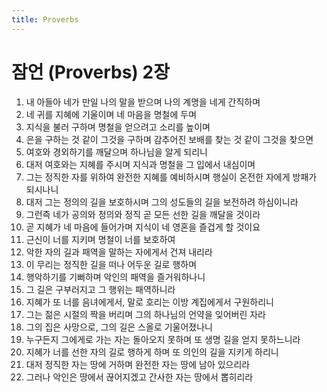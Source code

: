 ```yaml
---
title: Proverbs
---
```


# 잠언 (Proverbs) 2장
1. 내 아들아 네가 만일 나의 말을 받으며 나의 계명을 네게 간직하며
1. 네 귀를 지혜에 기울이며 네 마음을 명철에 두며
1. 지식을 불러 구하며 명철을 얻으려고 소리를 높이며
1. 은을 구하는 것 같이 그것을 구하며 감추어진 보배를 찾는 것 같이 그것을 찾으면
1. 여호와 경외하기를 깨달으며 하나님을 알게 되리니
1. 대저 여호와는 지혜를 주시며 지식과 명철을 그 입에서 내심이며
1. 그는 정직한 자를 위하여 완전한 지혜를 예비하시며 행실이 온전한 자에게 방패가 되시나니
1. 대저 그는 정의의 길을 보호하시며 그의 성도들의 길을 보전하려 하심이니라
1. 그런즉 네가 공의와 정의와 정직 곧 모든 선한 길을 깨달을 것이라
1. 곧 지혜가 네 마음에 들어가며 지식이 네 영혼을 즐겁게 할 것이요
1. 근신이 너를 지키며 명철이 너를 보호하여
1. 악한 자의 길과 패역을 말하는 자에게서 건져 내리라
1. 이 무리는 정직한 길을 떠나 어두운 길로 행하며
1. 행악하기를 기뻐하며 악인의 패역을 즐거워하나니
1. 그 길은 구부러지고 그 행위는 패역하니라
1. 지혜가 또 너를 음녀에게서, 말로 호리는 이방 계집에게서 구원하리니
1. 그는 젊은 시절의 짝을 버리며 그의 하나님의 언약을 잊어버린 자라
1. 그의 집은 사망으로, 그의 길은 스올로 기울어졌나니
1. 누구든지 그에게로 가는 자는 돌아오지 못하며 또 생명 길을 얻지 못하느니라
1. 지혜가 너를 선한 자의 길로 행하게 하며 또 의인의 길을 지키게 하리니
1. 대저 정직한 자는 땅에 거하며 완전한 자는 땅에 남아 있으리라
1. 그러나 악인은 땅에서 끊어지겠고 간사한 자는 땅에서 뽑히리라